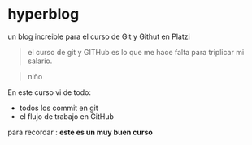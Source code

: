# hyperblog
un blog increible para el curso de Git y Githut en Platzi
> el curso de git y GITHub es lo que me hace falta para triplicar mi salario.

>niño

En este curso vi de todo:
* todos los commit en git
* el flujo de trabajo en GitHub

 para recordar  : **este es un muy buen curso**

